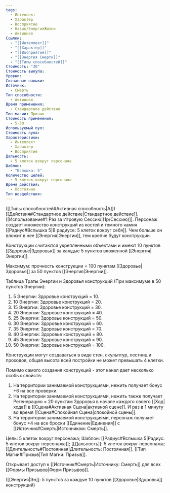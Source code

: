 ```yaml
---
tags:
  - Интеллект
  - Характер
  - Восприятие
  - Навык/ЭнергияЖизни
  - Активная
Ссылки:
  - "[[Интеллект]]"
  - "[[Характер]]"
  - "[[Восприятие]]"
  - "[[Энергия Смерти]]"
  - "[[Типы способностей]]"
Стоимость: "30"
Стоимость выкупа: 
Уровни: 
Связанные навыки: 
Источник:
  - Смерть
Тип способности:
  - Активная
Время применения:
  - Стандартное действие
Тип магии: Призыв
Стоимость применения:
  - 5-50
Используемый пул: 
Стоимость пула: 
Характеристики:
  - Интеллект
  - Характер
  - Восприятие
Дальность:
  - 5 клеток вокруг персонажа
Шаблон:
  - "Вспышка: 5"
Количество целей:
  - 5 клеток вокруг персонажа
Время действия:
  - Постоянно
Тип воздействия:
---
```

([[Типы способностей#Активная способность|А]]) [[Действия#Стандартное действие|Стандартное действие]]. [[Использование#1 Раз за Игровую Сессию|(1р/Сессию)]]. Персонаж создает множество конструкций из костей и темного камня [[Радиус#Вспышка 5|В радиусе: 5 клеток вокруг себя]]. Чем больше он вложит в нее [[Энергия|Энергии]], тем крепче будут конструкции.

Конструкции считаются укрепленными объектами и имеют 10 пунктов [[Здоровье|Здоровья]] за каждые 5 пунктов вложенной [[Энергия|Энергии]].

Максимум: прочность конструкции = 100 пунктам [[Здоровье|Здоровья]] за 50 пунктов [[Энергия|Энергии]].

Таблица Траты Энергии и Здоровья конструкций
(При максимуме в 50 пунктов Энергии):

1. 5 Энергии: Здоровье конструкций = 10.
2. 10 Энергии: Здоровье конструкций = 20. 
3. 15 Энергии: Здоровье конструкций = 30.
4. 20 Энергии: Здоровье конструкций = 40.
5. 25 Энергии: Здоровье конструкций = 50.
6. 30 Энергии: Здоровье конструкций = 60.
7. 35 Энергии: Здоровье конструкций = 70. 
8. 40 Энергии: Здоровье конструкций = 80.
9. 45 Энергии: Здоровье конструкций = 90.
10. 50 Энергии: Здоровье конструкций = 100. 

Конструкции могут создаваться в виде стен, скульптур, лестниц и проходов, общая высота всей постройки не может превышать 4 клетки. 

Помимо самого создания конструкций - этот канал дает несколько особых свойств:

1. На территории занимаемой конструкциями, нежить получает бонус +6 на все проверки. 
2. На территории занимаемой конструкциями, нежить также получает Регенерацию = 20 пунктам Здоровья в начале каждого своего [[Ход|хода]] в [[Сцена#Активная Сцена|активной сцене]]. И раз в 1 минуту во время [[Сцена#Спокойная Сцена|спокойной сцены]]. 
3. На территории занимаемой конструкциями, персонаж получает бонус +4 на все броски [[Единение|Единения]] с [[Источник#Смерть|Источником: Смерть]].

Цель: 5 клеток вокруг персонажа; Шаблон: [[Радиус#Вспышка 5|Радиус: 5 клеток вокруг персонажа]]; [[Дальность]]: 5 клеток вокруг персонажа; [[Длительность#Постоянная|Длительность: Постоянная]]. [[Тип Магии#Призыв|Тип Магии: Призыв]].

Открывает доступ к [[Источник#Смерть|Источнику: Смерть]] для всех [[Формы Призывов|Форм Призывов]]. 

([[Энергия|Эн]]: 5 пунктов за каждые 10 пунктов [[Здоровье|Здоровья]] конструкций)